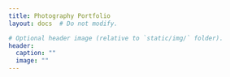 ```yaml
---
title: Photography Portfolio
layout: docs  # Do not modify.

# Optional header image (relative to `static/img/` folder).
header:
  caption: ""
  image: ""
---
```






